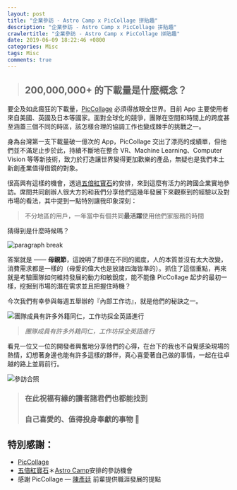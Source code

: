 ```yaml
---
layout: post
title: "企業參訪 - Astro Camp x PicCollage 拼貼趣"
description: "企業參訪 - Astro Camp x PicCollage 拼貼趣"
crawlertitle: "企業參訪 - Astro Camp x PicCollage 拼貼趣"
date: 2019-06-09 18:22:46 +0800
categories: Misc
tags: Misc
comments: true
---
```


> ## 200,000,000+ 的下載量是什麼概念？

要企及如此瘋狂的下載量，[PicCollage](https://cardinalblue.com/) 必須得放眼全世界。目前 App 主要使用者來自美國、英國及日本等國家。面對全球化的競爭，團隊在空間和時間上的跨度甚至涵蓋三個不同的時區，該怎樣合理的協調工作也變成棘手的挑戰之一。

身為台灣第一支下載量破一億次的 App，PicCollage 交出了漂亮的成績單，但他們並不滿足止步於此，持續不斷地在整合 VR、Machine Learning、Computer Vision 等等新技術，致力於打造讓世界變得更加歡樂的產品，無疑也是我們本土新創產業值得借鏡的對象。

很高興有這樣的機會，透過[五倍紅寶石](https://5xruby.tw/)的安排，來到這麼有活力的跨國企業實地參訪。席間共同創辦人很大方的和我們分享他們這幾年發展下來觀察到的經驗以及對市場的看法，其中提到一點特別讓我印象深刻：

> 不分地區的用戶，一年當中有個共同**最活躍**使用他們家服務的時間

猜得到是什麼時候嗎？

![paragraph break](https://order-brother.s3-ap-northeast-1.amazonaws.com/paragraph+break/separator-1.png)

答案就是 —— **母親節**，這說明了即便在不同的國度，人的本質並沒有太大改變，消費需求都是一樣的（母愛的偉大也是放諸四海皆準的）。抓住了這個重點，再來就是考驗團隊如何維持發展的動力和敏銳度，能不能像 PicCollage 起步的最初一樣，挖掘到市場的潛在需求並且把握住時機？

今次我們有幸參與每週五舉辦的『內部工作坊』，就是他們的秘訣之一。

![團隊成員有許多外籍同仁，工作坊採全英語進行](https://cdn-images-1.medium.com/max/8064/1*rxbufrJf-2vRneZ4tz52FQ.jpeg)  
> *團隊成員有許多外籍同仁，工作坊採全英語進行*

看見一位又一位的開發者興奮地分享他們的心得，在台下的我也不自覺感染現場的熱情，幻想著身邊也能有許多這樣的夥伴，真心喜愛著自己做的事情，一起在往卓越的路上並肩前行。

![參訪合照](https://cdn-images-1.medium.com/max/4096/1*t1AdVjhbzWDuzDEFrCxQ3g.jpeg)
> ### 在此祝福有緣的讀者諸君們也都能找到
> ### 自己喜愛的、值得投身奉獻的事物 🙌

## 特別感謝：

* [PicCollage](https://cardinalblue.com/)
* [五倍紅寶石](https://5xruby.tw/)＊[Astro Camp](https://astro.5xruby.tw/)安排的參訪機會
* 感謝 PicCollage — [陳彥廷](https://www.jimytc.com/?fbclid=IwAR3yRZevDmk0HqowdDm56D4oD2YIwggWFMxixpTjTlJOKrIqCNjTBBE16AY) 前輩提供職涯發展的提點
